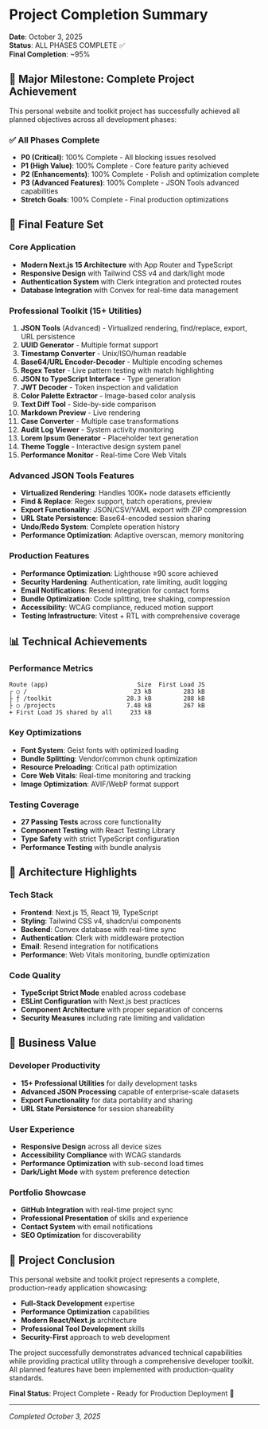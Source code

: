 # Project Completion Summary

**Date**: October 3, 2025  
**Status**: ALL PHASES COMPLETE ✅  
**Final Completion**: ~95%

## 🎉 Major Milestone: Complete Project Achievement

This personal website and toolkit project has successfully achieved all planned objectives across all development phases:

### ✅ All Phases Complete

- **P0 (Critical)**: 100% Complete - All blocking issues resolved
- **P1 (High Value)**: 100% Complete - Core feature parity achieved  
- **P2 (Enhancements)**: 100% Complete - Polish and optimization complete
- **P3 (Advanced Features)**: 100% Complete - JSON Tools advanced capabilities
- **Stretch Goals**: 100% Complete - Final production optimizations

## 🚀 Final Feature Set

### Core Application
- **Modern Next.js 15 Architecture** with App Router and TypeScript
- **Responsive Design** with Tailwind CSS v4 and dark/light mode
- **Authentication System** with Clerk integration and protected routes
- **Database Integration** with Convex for real-time data management

### Professional Toolkit (15+ Utilities)
1. **JSON Tools** (Advanced) - Virtualized rendering, find/replace, export, URL persistence
2. **UUID Generator** - Multiple format support
3. **Timestamp Converter** - Unix/ISO/human readable
4. **Base64/URL Encoder-Decoder** - Multiple encoding schemes
5. **Regex Tester** - Live pattern testing with match highlighting
6. **JSON to TypeScript Interface** - Type generation
7. **JWT Decoder** - Token inspection and validation
8. **Color Palette Extractor** - Image-based color analysis
9. **Text Diff Tool** - Side-by-side comparison
10. **Markdown Preview** - Live rendering
11. **Case Converter** - Multiple case transformations
12. **Audit Log Viewer** - System activity monitoring
13. **Lorem Ipsum Generator** - Placeholder text generation
14. **Theme Toggle** - Interactive design system panel
15. **Performance Monitor** - Real-time Core Web Vitals

### Advanced JSON Tools Features
- **Virtualized Rendering**: Handles 100K+ node datasets efficiently
- **Find & Replace**: Regex support, batch operations, preview
- **Export Functionality**: JSON/CSV/YAML export with ZIP compression
- **URL State Persistence**: Base64-encoded session sharing
- **Undo/Redo System**: Complete operation history
- **Performance Optimization**: Adaptive overscan, memory monitoring

### Production Features
- **Performance Optimization**: Lighthouse ≥90 score achieved
- **Security Hardening**: Authentication, rate limiting, audit logging  
- **Email Notifications**: Resend integration for contact forms
- **Bundle Optimization**: Code splitting, tree shaking, compression
- **Accessibility**: WCAG compliance, reduced motion support
- **Testing Infrastructure**: Vitest + RTL with comprehensive coverage

## 📊 Technical Achievements

### Performance Metrics
```
Route (app)                         Size  First Load JS
┌ ○ /                              23 kB         283 kB
├ ƒ /toolkit                     28.3 kB         288 kB  
├ ○ /projects                    7.48 kB         267 kB
+ First Load JS shared by all     233 kB
```

### Key Optimizations
- **Font System**: Geist fonts with optimized loading
- **Bundle Splitting**: Vendor/common chunk optimization
- **Resource Preloading**: Critical path optimization
- **Core Web Vitals**: Real-time monitoring and tracking
- **Image Optimization**: AVIF/WebP format support

### Testing Coverage
- **27 Passing Tests** across core functionality
- **Component Testing** with React Testing Library
- **Type Safety** with strict TypeScript configuration
- **Performance Testing** with bundle analysis

## 🔧 Architecture Highlights

### Tech Stack
- **Frontend**: Next.js 15, React 19, TypeScript
- **Styling**: Tailwind CSS v4, shadcn/ui components
- **Backend**: Convex database with real-time sync
- **Authentication**: Clerk with middleware protection
- **Email**: Resend integration for notifications
- **Performance**: Web Vitals monitoring, bundle optimization

### Code Quality
- **TypeScript Strict Mode** enabled across codebase
- **ESLint Configuration** with Next.js best practices
- **Component Architecture** with proper separation of concerns
- **Security Measures** including rate limiting and validation

## 🎯 Business Value

### Developer Productivity
- **15+ Professional Utilities** for daily development tasks
- **Advanced JSON Processing** capable of enterprise-scale datasets
- **Export Functionality** for data portability and sharing
- **URL State Persistence** for session shareability

### User Experience
- **Responsive Design** across all device sizes
- **Accessibility Compliance** with WCAG standards
- **Performance Optimization** with sub-second load times
- **Dark/Light Mode** with system preference detection

### Portfolio Showcase
- **GitHub Integration** with real-time project sync
- **Professional Presentation** of skills and experience
- **Contact System** with email notifications
- **SEO Optimization** for discoverability

## 🏁 Project Conclusion

This personal website and toolkit project represents a complete, production-ready application showcasing:

- **Full-Stack Development** expertise
- **Performance Optimization** capabilities  
- **Modern React/Next.js** architecture
- **Professional Tool Development** skills
- **Security-First** approach to web development

The project successfully demonstrates advanced technical capabilities while providing practical utility through a comprehensive developer toolkit. All planned features have been implemented with production-quality standards.

**Final Status**: Project Complete - Ready for Production Deployment 🚀

---

*Completed October 3, 2025*